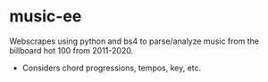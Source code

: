 # music-ee
Webscrapes using python and bs4 to parse/analyze music from the billboard hot 100 from 2011-2020. 
- Considers chord progressions, tempos, key, etc.
